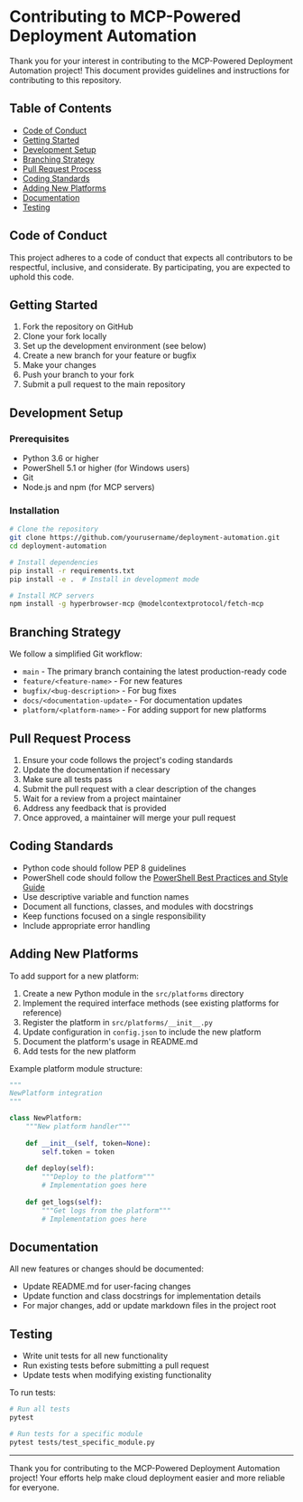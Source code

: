 # Contributing to MCP-Powered Deployment Automation

Thank you for your interest in contributing to the MCP-Powered Deployment Automation project! This document provides guidelines and instructions for contributing to this repository.

## Table of Contents

- [Code of Conduct](#code-of-conduct)
- [Getting Started](#getting-started)
- [Development Setup](#development-setup)
- [Branching Strategy](#branching-strategy)
- [Pull Request Process](#pull-request-process)
- [Coding Standards](#coding-standards)
- [Adding New Platforms](#adding-new-platforms)
- [Documentation](#documentation)
- [Testing](#testing)

## Code of Conduct

This project adheres to a code of conduct that expects all contributors to be respectful, inclusive, and considerate. By participating, you are expected to uphold this code.

## Getting Started

1. Fork the repository on GitHub
2. Clone your fork locally
3. Set up the development environment (see below)
4. Create a new branch for your feature or bugfix
5. Make your changes
6. Push your branch to your fork
7. Submit a pull request to the main repository

## Development Setup

### Prerequisites

- Python 3.6 or higher
- PowerShell 5.1 or higher (for Windows users)
- Git
- Node.js and npm (for MCP servers)

### Installation

```bash
# Clone the repository
git clone https://github.com/yourusername/deployment-automation.git
cd deployment-automation

# Install dependencies
pip install -r requirements.txt
pip install -e .  # Install in development mode

# Install MCP servers
npm install -g hyperbrowser-mcp @modelcontextprotocol/fetch-mcp
```

## Branching Strategy

We follow a simplified Git workflow:

- `main` - The primary branch containing the latest production-ready code
- `feature/<feature-name>` - For new features
- `bugfix/<bug-description>` - For bug fixes
- `docs/<documentation-update>` - For documentation updates
- `platform/<platform-name>` - For adding support for new platforms

## Pull Request Process

1. Ensure your code follows the project's coding standards
2. Update the documentation if necessary
3. Make sure all tests pass
4. Submit the pull request with a clear description of the changes
5. Wait for a review from a project maintainer
6. Address any feedback that is provided
7. Once approved, a maintainer will merge your pull request

## Coding Standards

- Python code should follow PEP 8 guidelines
- PowerShell code should follow the [PowerShell Best Practices and Style Guide](https://github.com/PoshCode/PowerShellPracticeAndStyle)
- Use descriptive variable and function names
- Document all functions, classes, and modules with docstrings
- Keep functions focused on a single responsibility
- Include appropriate error handling

## Adding New Platforms

To add support for a new platform:

1. Create a new Python module in the `src/platforms` directory
2. Implement the required interface methods (see existing platforms for reference)
3. Register the platform in `src/platforms/__init__.py`
4. Update configuration in `config.json` to include the new platform
5. Document the platform's usage in README.md
6. Add tests for the new platform

Example platform module structure:

```python
"""
NewPlatform integration
"""

class NewPlatform:
    """New platform handler"""
    
    def __init__(self, token=None):
        self.token = token
        
    def deploy(self):
        """Deploy to the platform"""
        # Implementation goes here
        
    def get_logs(self):
        """Get logs from the platform"""
        # Implementation goes here
```

## Documentation

All new features or changes should be documented:

- Update README.md for user-facing changes
- Update function and class docstrings for implementation details
- For major changes, add or update markdown files in the project root

## Testing

- Write unit tests for all new functionality
- Run existing tests before submitting a pull request
- Update tests when modifying existing functionality

To run tests:

```bash
# Run all tests
pytest

# Run tests for a specific module
pytest tests/test_specific_module.py
```

---

Thank you for contributing to the MCP-Powered Deployment Automation project! Your efforts help make cloud deployment easier and more reliable for everyone.
